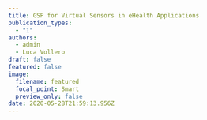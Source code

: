 ```yaml
---
title: GSP for Virtual Sensors in eHealth Applications
publication_types:
  - "1"
authors:
  - admin
  - Luca Vollero
draft: false
featured: false
image:
  filename: featured
  focal_point: Smart
  preview_only: false
date: 2020-05-28T21:59:13.956Z
---
```

